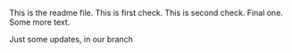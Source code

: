 This is the readme file. This is first check. This is second check. Final one. Some more text.

Just some updates, in our branch
